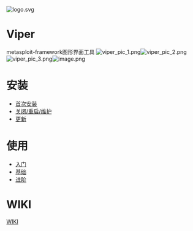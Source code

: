 ![logo.svg](https://cdn.nlark.com/yuque/0/2020/svg/159259/1590851265515-f865560b-ba50-4ca3-b2f6-5e8db3268da1.svg#align=left&display=inline&height=200&margin=%5Bobject%20Object%5D&name=logo.svg&originHeight=200&originWidth=200&size=1378&status=done&style=none&width=200)

# Viper
metasploit-framework图形界面工具
![viper_pic_1.png](https://cdn.nlark.com/yuque/0/2020/png/159259/1590851261558-b9321cc5-4498-4ad0-8390-eb065d1e7026.png#align=left&display=inline&height=133&margin=%5Bobject%20Object%5D&name=viper_pic_1.png&originHeight=969&originWidth=1920&size=351567&status=done&style=none&width=263)![viper_pic_2.png](https://cdn.nlark.com/yuque/0/2020/png/159259/1590851313804-fd7a2770-a513-4942-8605-d719ae3d853a.png#align=left&display=inline&height=133&margin=%5Bobject%20Object%5D&name=viper_pic_2.png&originHeight=969&originWidth=1920&size=286394&status=done&style=none&width=264)![viper_pic_3.png](https://cdn.nlark.com/yuque/0/2020/png/159259/1590851318706-acc73a23-2071-4208-a4b3-91f8526fa40b.png#align=left&display=inline&height=132&margin=%5Bobject%20Object%5D&name=viper_pic_3.png&originHeight=969&originWidth=1920&size=215658&status=done&style=none&width=261)![image.png](https://cdn.nlark.com/yuque/0/2020/png/159259/1590851806595-1080bfa8-4539-4873-b14b-c755e8dd4255.png#align=left&display=inline&height=134&margin=%5Bobject%20Object%5D&name=image.png&originHeight=1037&originWidth=2046&size=230412&status=done&style=none&width=265)

# 安装

- [首次安装](https://github.com/FunnyWolf/Viper/wiki/%E9%A6%96%E6%AC%A1%E5%AE%89%E8%A3%85)
- [关闭/重启/维护](https://github.com/FunnyWolf/Viper/wiki/%E5%85%B3%E9%97%AD-%E9%87%8D%E5%90%AF-%E7%BB%B4%E6%8A%A4)
- [更新](https://github.com/FunnyWolf/Viper/wiki/%E6%9B%B4%E6%96%B0)

# 使用

- [入门](https://github.com/FunnyWolf/Viper/wiki/%E5%85%A5%E9%97%A8)
- [基础](https://github.com/FunnyWolf/Viper/wiki/%E5%9F%BA%E7%A1%80)
- [进阶](https://github.com/FunnyWolf/Viper/wiki/%E8%BF%9B%E9%98%B6)

# WIKI

[WIKI](https://github.com/FunnyWolf/Viper/wiki)

